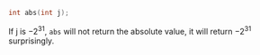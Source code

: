 ```C
int abs(int j);
```

If j is $-2^{31}$, `abs` will not return the absolute value, it will return $-2^{31}$ surprisingly.
